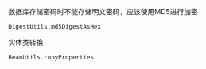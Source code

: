 数据库存储密码时不能存储明文密码，应该使用MD5进行加密

```
DigestUtils.md5DigestAsHex
```



实体类转换

```
BeanUtils.copyProperties
```

